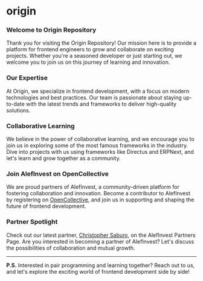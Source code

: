 # origin

### Welcome to Origin Repository

Thank you for visiting the Origin Repository! Our mission here is to provide a platform for frontend engineers to grow and collaborate on exciting projects. Whether you're a seasoned developer or just starting out, we welcome you to join us on this journey of learning and innovation.

### Our Expertise

At Origin, we specialize in frontend development, with a focus on modern technologies and best practices. Our team is passionate about staying up-to-date with the latest trends and frameworks to deliver high-quality solutions.

### Collaborative Learning

We believe in the power of collaborative learning, and we encourage you to join us in exploring some of the most famous frameworks in the industry. Dive into projects with us using frameworks like Directus and ERPNext, and let's learn and grow together as a community.

### Join AlefInvest on OpenCollective

We are proud partners of AlefInvest, a community-driven platform for fostering collaboration and innovation. Become a contributor to AlefInvest by registering on [OpenCollective](https://opencollective.com/alefinvest), and join us in supporting and shaping the future of frontend development.

### Partner Spotlight

Check out our latest partner, [Christopher Saburo](https://alefinvest.xyz/person/christopher-saburo), on the AlefInvest Partners Page. Are you interested in becoming a partner of AlefInvest? Let's discuss the possibilities of collaboration and mutual growth.

---

**P.S.** Interested in pair programming and learning together? Reach out to us, and let's explore the exciting world of frontend development side by side!
